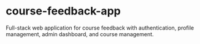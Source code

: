 # course-feedback-app
Full-stack web application for course feedback with authentication, profile management, admin dashboard, and course management.
